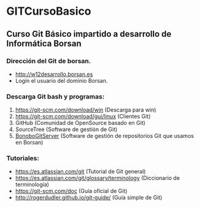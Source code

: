 # GITCursoBasico
## Curso Git Básico impartido a desarrollo de Informática Borsan

### Dirección del Git de borsan.
* http://w12desarrollo.borsan.es 
* Login el usuario del dominio Borsan.

### Descarga Git bash y programas:
1. https://git-scm.com/download/win (Descarga para win)
2. https://git-scm.com/download/gui/linux (Clientes Git)
3. GitHub (Comunidad de OpenSource basado en Git)
4. SourceTree (Software de gestión de Git)
5. [BonoboGitServer](https://bonobogitserver.com/) (Software de gestión de repositorios Git que usamos en Borsan)

### Tutoriales:
* https://es.atlassian.com/git (Tutorial de Git general)
* https://es.atlassian.com/git/glossary/terminology (Diccionario de terminología)
* https://git-scm.com/doc (Guía oficial de Git)
* http://rogerdudler.github.io/git-guide/ (Guía simple de Git)

  
